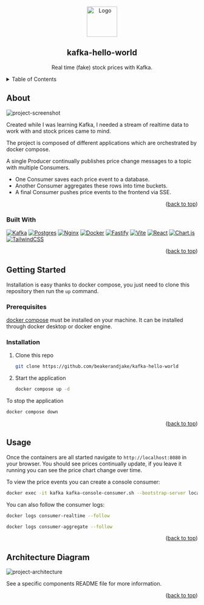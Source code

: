 <!-- adapted from: https://github.com/othneildrew/Best-README-Template -->
<a name="readme-top"></a>

<!-- logo -->
<br />
<div align="center">
  <a href="https://github.com/github_username/repo_name">
    <img src="https://github.com/beakerandjake/kafka-hello-world/assets/1727349/84216fce-a0df-491b-8931-0b1a1349f973" alt="Logo" width="80" height="80">
  </a>
  <h2 align="center">kafka-hello-world</h2>
  <p align="center">
    Real time (fake) stock prices with Kafka.
  </p>
</div>


<!-- table of contents -->
<details>
  <summary>Table of Contents</summary>
  <ol>
    <li>
      <a href="#about">About</a>
      <ul>
        <li><a href="#built-with">Built With</a></li>
      </ul>
    </li>
    <li>
      <a href="#getting-started">Getting Started</a>
      <ul>
        <li><a href="#prerequisites">Prerequisites</a></li>
        <li><a href="#installation">Installation</a></li>
      </ul>
    </li>
    <li><a href="#usage">Usage</a></li>
    <li><a href="#architecture-diagram">Architecture Diagram</a></li>
  </ol>
</details>

<!-- about -->
## About

![project-screenshot]

Created while I was learning Kafka, I needed a stream of realtime data to work with and stock prices came to mind. 

The project is composed of different applications which are orchestrated by docker compose. 

A single Producer continually publishes price change messages to a topic with multiple Consumers. 

- One Consumer saves each price event to a database.
- Another Consumer aggregates these rows into time buckets.
- A final Consumer pushes price events to the frontend via SSE. 

<p align="right">(<a href="#readme-top">back to top</a>)</p>

### Built With

[![Kafka][Kafka]][Kafka-url]
[![Postgres][Postgres]][Postgres-url]
[![Nginx][Nginx]][Nginx-url]
[![Docker][Docker]][Docker-url]
[![Fastify][Fastify]][Fastify-url]
[![Vite][Vite]][Vite-url]
[![React][React]][React-url]
[![Chart.js][Chart.js]][Chart.js-url]
[![TailwindCSS][TailwindCSS]][TailwindCSS-url]


<p align="right">(<a href="#readme-top">back to top</a>)</p>

<!-- getting started -->
## Getting Started

Installation is easy thanks to docker compose, you just need to clone this repository then run the `up` command.

### Prerequisites

[docker compose][install-docker-url] must be installed on your machine. It can be installed through docker desktop or docker engine.

### Installation

1. Clone this repo
   ```sh
   git clone https://github.com/beakerandjake/kafka-hello-world
   ```
2. Start the application
   ```sh
   docker compose up -d
   ```

To stop the application
   ```sh
   docker compose down
   ```

<p align="right">(<a href="#readme-top">back to top</a>)</p>


<!-- USAGE EXAMPLES -->
## Usage

Once the containers are all started navigate to `http://localhost:8080` in your browser. You should see prices continually update, if you leave it running you can see the price chart change over time.

To view the price events you can create a console consumer:

```sh
docker exec -it kafka kafka-console-consumer.sh --bootstrap-server localhost:9092 --topic stock_price_changes
```

You can also follow the consumer logs:
```sh
docker logs consumer-realtime --follow
```
```sh
docker logs consumer-aggregate --follow
```


<p align="right">(<a href="#readme-top">back to top</a>)</p>

<!-- Architecture Diagram -->
## Architecture Diagram

![project-architecture]

See a specific components README file for more information.

<p align="right">(<a href="#readme-top">back to top</a>)</p>


<!-- MARKDOWN LINKS & IMAGES -->
<!-- https://www.markdownguide.org/basic-syntax/#reference-style-links -->
[project-screenshot]: https://github.com/beakerandjake/kafka-hello-world/assets/1727349/d9f7bf11-d548-43e1-817c-0055e18a562e
[project-architecture]: https://github.com/beakerandjake/kafka-hello-world/assets/1727349/fa3b1072-904c-4b7a-b4b8-6e6995e53df3

[Kafka]: https://img.shields.io/badge/Apache%20Kafka-000?style=for-the-badge&logo=apachekafka
[Kafka-url]: https://kafka.apache.org/
[Postgres]: https://img.shields.io/badge/PostgreSQL-316192?style=for-the-badge&logo=postgresql&logoColor=white
[Postgres-url]: https://www.postgresql.org/
[Nginx]: https://img.shields.io/badge/nginx-%23009639.svg?style=for-the-badge&logo=nginx&logoColor=white
[Nginx-url]: https://nginx.org
[Docker]: https://img.shields.io/badge/docker-%230db7ed.svg?style=for-the-badge&logo=docker&logoColor=white
[Docker-url]: https://www.docker.com/
[Fastify]: https://img.shields.io/badge/fastify-%23000000.svg?style=for-the-badge&logo=fastify&logoColor=white
[Fastify-url]: https://fastify.dev/
[Vite]: https://img.shields.io/badge/vite-%23646CFF.svg?style=for-the-badge&logo=vite&logoColor=white
[Vite-url]: https://vitejs.dev/
[React]: https://img.shields.io/badge/React-20232A?style=for-the-badge&logo=react&logoColor=61DAFB
[React-url]: https://react.dev/
[TailwindCSS]: https://img.shields.io/badge/Tailwind_CSS-38B2AC?style=for-the-badge&logo=tailwind-css&logoColor=white
[TailwindCSS-url]: https://tailwindcss.com/
[Chart.js]: https://img.shields.io/badge/chart.js-F5788D.svg?style=for-the-badge&logo=chart.js&logoColor=white
[Chart.js-url]: https://www.chartjs.org/
[install-docker-url]: https://docs.docker.com/engine/install/
